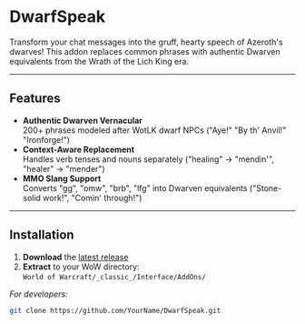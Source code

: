 # DwarfSpeak  

Transform your chat messages into the gruff, hearty speech of Azeroth's dwarves! This addon replaces common phrases with authentic Dwarven equivalents from the Wrath of the Lich King era.  

---

## Features  
- **Authentic Dwarven Vernacular**  
  200+ phrases modeled after WotLK dwarf NPCs ("Aye!" "By th' Anvil!" "Ironforge!")  
- **Context-Aware Replacement**  
  Handles verb tenses and nouns separately ("healing" → "mendin'", "healer" → "mender")  
- **MMO Slang Support**  
  Converts "gg", "omw", "brb", "lfg" into Dwarven equivalents ("Stone-solid work!", "Comin' through!")  

---

## Installation  
1. **Download** the [latest release](https://github.com/YourName/DwarfSpeak/releases)  
2. **Extract** to your WoW directory:  
   `World of Warcraft/_classic_/Interface/AddOns/` 

*For developers:*  
```bash
git clone https://github.com/YourName/DwarfSpeak.git
